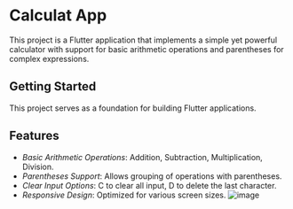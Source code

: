 # Calculat App

This project is a Flutter application that implements a simple yet powerful calculator with support for basic arithmetic operations and parentheses for complex expressions.

## Getting Started

This project serves as a foundation for building Flutter applications.


## Features

- *Basic Arithmetic Operations*: Addition, Subtraction, Multiplication, Division.
- *Parentheses Support*: Allows grouping of operations with parentheses.
- *Clear Input Options*: C to clear all input, D to delete the last character.
- *Responsive Design*: Optimized for various screen sizes.
  ![image](https://github.com/Suetekh/calculator/assets/90240831/bddb148f-7ce3-4bf9-9272-044e349cf78d)
